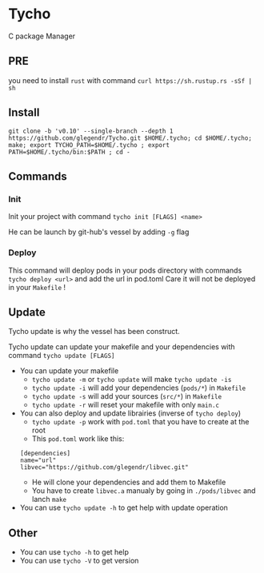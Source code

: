 # Tycho
C package Manager

## PRE

you need to install `rust` with command `curl https://sh.rustup.rs -sSf | sh`

## Install

`git clone -b 'v0.10' --single-branch --depth 1 https://github.com/glegendr/Tycho.git $HOME/.tycho; cd $HOME/.tycho; make; export TYCHO_PATH=$HOME/.tycho ; export PATH=$HOME/.tycho/bin:$PATH ; cd -`

## Commands
### Init
Init your project with command `tycho init [FLAGS] <name>`

He can be launch by git-hub's vessel by adding `-g` flag

### Deploy
This command will deploy pods in your pods directory with commands `tycho deploy <url>` and add the url in pod.toml
Care it will not be deployed in your `Makefile` !

## Update
Tycho update is why the vessel has been construct.

Tycho update can update your makefile and your dependencies with command `tycho update [FLAGS]`

* You can update your makefile
     * `tycho update -m` or `tycho update` will make `tycho update -is`
     * `tycho update -i` will add your dependencies (`pods/*`) in `Makefile`
     * `tycho update -s` will add your sources (`src/*`) in `Makefile`
     * `tycho update -r` will reset your makefile with only `main.c`
* You can also deploy and update librairies (inverse of `tycho deploy`)
     * `tycho update -p` work with `pod.toml` that you have to create at the root
     * This `pod.toml` work like this:
     ```
     [dependencies]
     name="url"
     libvec="https://github.com/glegendr/libvec.git"
     ```
     * He will clone your dependencies and add them to Makefile
     * You have to create `libvec.a` manualy by going in `./pods/libvec` and lanch `make`
* You can use `tycho update -h` to get help with update operation

## Other
* You can use `tycho -h` to get help
* You can use `tycho -V` to get version
